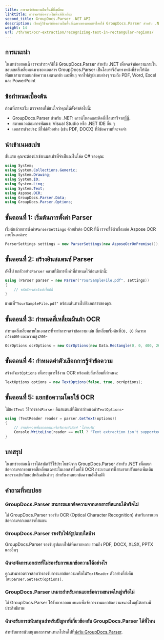 ```yaml
---
title: การจดจำข้อความในพื้นที่สี่เหลี่ยม
linktitle: การจดจำข้อความในพื้นที่สี่เหลี่ยม
second_title: GroupDocs.Parser .NET API
description: เรียนรู้วิธีจดจำข้อความในพื้นที่เฉพาะของเอกสารโดยใช้ GroupDocs.Parser สำหรับ .NET พร้อมความสามารถ OCR
weight: 14
url: /th/net/ocr-extraction/recognizing-text-in-rectangular-regions/
---
```

## การแนะนำ
ในบทช่วยสอนนี้ เราจะสำรวจวิธีใช้ GroupDocs.Parser สำหรับ .NET เพื่อจดจำข้อความภายในขอบเขตสี่เหลี่ยมเฉพาะของเอกสาร GroupDocs.Parser เป็นไลบรารีอันทรงพลังที่ช่วยให้นักพัฒนาสามารถแยกข้อความ เมตาดาต้า และอื่นๆ จากไฟล์รูปแบบต่างๆ รวมถึง PDF, Word, Excel และ PowerPoint
## ข้อกำหนดเบื้องต้น
ก่อนที่เราจะเริ่ม ตรวจสอบให้แน่ใจว่าคุณได้ตั้งค่าต่อไปนี้:
-  GroupDocs.Parser สำหรับ .NET: ดาวน์โหลดและติดตั้งไลบรารีจาก[ที่นี่](https://releases.groupdocs.com/parser/net/).
- สภาพแวดล้อมการพัฒนา: Visual Studio หรือ .NET IDE อื่น ๆ
- เอกสารตัวอย่าง: มีไฟล์ตัวอย่าง (เช่น PDF, DOCX) ที่มีข้อความที่จะจดจำ

## นำเข้าเนมสเปซ
ขั้นแรก คุณจะต้องนำเข้าเนมสเปซที่จำเป็นลงในโค้ด C# ของคุณ:
```csharp
using System;
using System.Collections.Generic;
using System.Drawing;
using System.IO;
using System.Linq;
using System.Text;
using Aspose.OCR;
using GroupDocs.Parser.Data;
using GroupDocs.Parser.Options;
```
## ขั้นตอนที่ 1: เริ่มต้นการตั้งค่า Parser
 เริ่มต้นด้วยการตั้งค่า`ParserSettings` ด้วยขั้วต่อ OCR ที่นี่ เราจะใช้ตัวเชื่อมต่อ Aspose OCR ภายในองค์กร:
```csharp
ParserSettings settings = new ParserSettings(new AsposeOcrOnPremise());
```
## ขั้นตอนที่ 2: สร้างอินสแตนซ์ Parser
 ถัดไป ยกตัวอย่าง`Parser` คลาสที่มีการตั้งค่าที่กำหนดไว้ก่อนหน้านี้:
```csharp
using (Parser parser = new Parser("YourSampleFile.pdf", settings))
{
    // รหัสยังคงดำเนินต่อไปที่นี่
}
```
 แทนที่`"YourSampleFile.pdf"` พร้อมเส้นทางไปยังเอกสารของคุณ
## ขั้นตอนที่ 3: กำหนดสี่เหลี่ยมผืนผ้า OCR
 กำหนดสี่เหลี่ยมภายในเอกสารที่จะทำการจดจำข้อความ เช่น สี่เหลี่ยมเริ่มต้นที่`(0, 0)` มีความกว้าง`400` และความสูง`200`-
```csharp
OcrOptions ocrOptions = new OcrOptions(new Data.Rectangle(0, 0, 400, 200));
```
## ขั้นตอนที่ 4: กำหนดค่าตัวเลือกการรู้จำข้อความ
 สร้าง`TextOptions` เพื่อระบุการใช้งาน OCR พร้อมกับสี่เหลี่ยมที่กำหนด:
```csharp
TextOptions options = new TextOptions(false, true, ocrOptions);
```
## ขั้นตอนที่ 5: แยกข้อความโดยใช้ OCR
 ใช้`GetText` วิธีการของ`Parser` อินสแตนซ์ที่มีการกำหนดค่า`TextOptions`-
```csharp
using (TextReader reader = parser.GetText(options))
{
    // อ่านข้อความที่แยกออกมาหรือจัดการตัวพิมพ์ 'ไม่รองรับ'
    Console.WriteLine(reader == null ? "Text extraction isn't supported" : reader.ReadToEnd());
}
```

## บทสรุป
ในบทช่วยสอนนี้ เราได้สาธิตวิธีใช้ประโยชน์จาก GroupDocs.Parser สำหรับ .NET เพื่อแยกข้อความจากขอบเขตสี่เหลี่ยมเฉพาะในเอกสารโดยใช้ OCR กระบวนการนี้สามารถปรับแต่งเพิ่มเติมและรวมเข้ากับแอปพลิเคชันต่างๆ สำหรับงานแยกข้อความอัตโนมัติ

## คำถามที่พบบ่อย
### GroupDocs.Parser สามารถแยกข้อความจากเอกสารที่สแกนได้หรือไม่
ใช่ GroupDocs.Parser รองรับ OCR (Optical Character Recognition) สำหรับการแยกข้อความจากเอกสารที่สแกน
### GroupDocs.Parser รองรับไฟล์รูปแบบใดบ้าง
GroupDocs.Parser รองรับรูปแบบไฟล์ที่หลากหลาย รวมถึง PDF, DOCX, XLSX, PPTX และอื่นๆ
### ฉันจะจัดการเอกสารที่ไม่รองรับการแยกข้อความได้อย่างไร
 คุณสามารถตรวจสอบว่ารองรับการแยกข้อความหรือไม่`TextReader` ตัวอย่างที่ส่งคืนโดย`parser.GetText(options)`.
### GroupDocs.Parser เหมาะสำหรับงานแยกข้อความขนาดใหญ่หรือไม่
ใช่ GroupDocs.Parser ได้รับการออกแบบมาเพื่อจัดการงานแยกข้อความขนาดใหญ่ได้อย่างมีประสิทธิภาพ
### ฉันจะรับการสนับสนุนสำหรับปัญหาที่เกี่ยวข้องกับ GroupDocs.Parser ได้ที่ไหน
 สำหรับการสนับสนุนและการสนทนาโปรดไปที่[ฟอรัม GroupDocs.Parser](https://forum.groupdocs.com/c/parser/17).